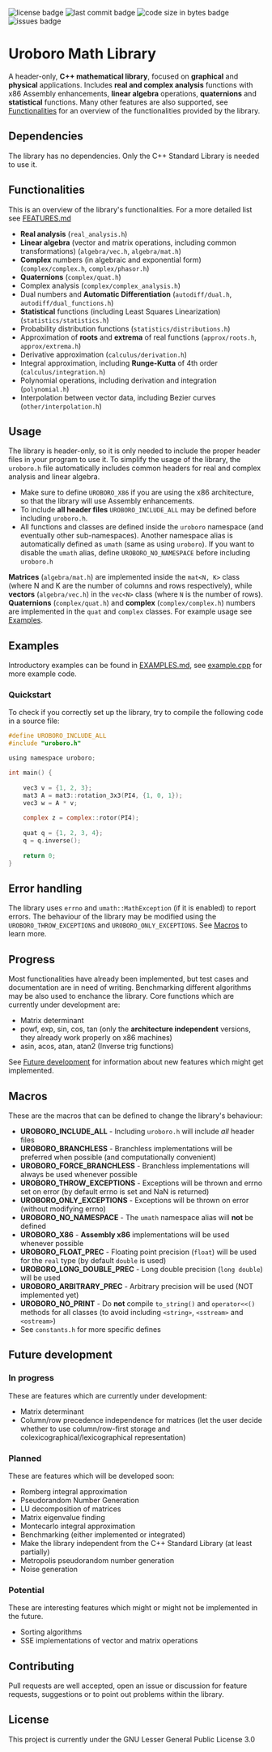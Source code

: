<img alt="license badge" src="https://img.shields.io/github/license/mattiaisgro/uroboro"> <img alt="last commit badge" src="https://img.shields.io/github/last-commit/mattiaisgro/uroboro"> <img alt="code size in bytes badge" src="https://img.shields.io/github/languages/code-size/mattiaisgro/uroboro"> <img alt="issues badge" src="https://img.shields.io/github/issues/mattiaisgro/uroboro">

# Uroboro Math Library
A header-only, **C++ mathematical library**, focused on **graphical** and **physical** applications. Includes **real and complex analysis** functions with x86 Assembly enhancements, **linear algebra** operations, **quaternions** and **statistical** functions. Many other features are also supported, see [Functionalities](https://github.com/mattiaisgro/uroboro/blob/master/README.md#Functionalities) for an overview of the functionalities provided by the library.

## Dependencies
The library has no dependencies. Only the C++ Standard Library is needed to use it.

## Functionalities
This is an overview of the library's functionalities. For a more detailed list see [FEATURES.md](https://github.com/mattiaisgro/uroboro/blob/master/FEATURES.md)
- **Real analysis** (`real_analysis.h`)
- **Linear algebra** (vector and matrix operations, including common transformations) (`algebra/vec.h`, `algebra/mat.h`)
- **Complex** numbers (in algebraic and exponential form) (`complex/complex.h`, `complex/phasor.h`)
- **Quaternions** (`complex/quat.h`)
- Complex analysis (`complex/complex_analysis.h`)
- Dual numbers and **Automatic Differentiation** (`autodiff/dual.h`, `autodiff/dual_functions.h`)
- **Statistical** functions (including Least Squares Linearization) (`statistics/statistics.h`)
- Probability distribution functions (`statistics/distributions.h`)
- Approximation of **roots** and **extrema** of real functions (`approx/roots.h`, `approx/extrema.h`)
- Derivative approximation (`calculus/derivation.h`)
- Integral approximation, including **Runge-Kutta** of 4th order (`calculus/integration.h`)
- Polynomial operations, including derivation and integration (`polynomial.h`)
- Interpolation between vector data, including Bezier curves (`other/interpolation.h`)

## Usage
The library is header-only, so it is only needed to include the proper header files in your program to use it. To simplify the usage of the library, the `uroboro.h` file automatically includes common headers for real and complex analysis and linear algebra.
- Make sure to define `UROBORO_X86` if  you are using the x86 architecture, so that the library will use Assembly enhancements.
- To include **all header files** `UROBORO_INCLUDE_ALL` may be defined before including `uroboro.h`.
- All functions and classes are defined inside the `uroboro` namespace (and eventually other sub-namespaces). Another namespace alias is automatically defined as `umath` (same as using `uroboro`). If you want to disable the `umath` alias, define `UROBORO_NO_NAMESPACE` before including `uroboro.h`

**Matrices** (`algebra/mat.h`) are implemented inside the `mat<N, K>` class (where N and K are the number of columns and rows respectively), while **vectors** (`algebra/vec.h`) in the `vec<N>` class (where `N` is the number of rows). **Quaternions** (`complex/quat.h`) and **complex** (`complex/complex.h`) numbers are implemented in the `quat` and `complex` classes. For example usage see [Examples](https://github.com/mattiaisgro/uroboro/blob/master/README.md#Examples).

## Examples
Introductory examples can be found in [EXAMPLES.md](https://github.com/mattiaisgro/uroboro/blob/master/EXAMPLES.md), see  [example.cpp](https://github.com/mattiaisgro/uroboro/blob/master/src/example.cpp) for more example code.

### Quickstart
To check if you correctly set up the library, try to compile the following code in a source file:
```c
#define UROBORO_INCLUDE_ALL
#include "uroboro.h"

using namespace uroboro;

int main() {
 
    vec3 v = {1, 2, 3};
    mat3 A = mat3::rotation_3x3(PI4, {1, 0, 1});
    vec3 w = A * v;
 
    complex z = complex::rotor(PI4);
 
    quat q = {1, 2, 3, 4};
    q = q.inverse();
 
    return 0;
}
```

## Error handling
The library uses `errno` and `umath::MathException` (if it is enabled) to report errors. The behaviour of the library may be modified using the `UROBORO_THROW_EXCEPTIONS` and `UROBORO_ONLY_EXCEPTIONS`. See [Macros](https://github.com/mattiaisgro/uroboro/blob/master/README.md#Macros) to learn more.

## Progress
Most functionalities have already been implemented, but test cases and documentation are in need of writing. Benchmarking different algorithms may be also used to enchance the library. Core functions which are currently under development are:
- Matrix determinant
- powf, exp, sin, cos, tan (only the **architecture independent** versions, they already work properly on x86 machines)
- asin, acos, atan, atan2 (Inverse trig functions)

See [Future development](https://github.com/mattiaisgro/uroboro/blob/master/README.md#future-development) for information about new features which might get implemented.

## Macros
These are the macros that can be defined to change the library's behaviour:
- **UROBORO_INCLUDE_ALL** - Including `uroboro.h` will include _all_ header files
- **UROBORO_BRANCHLESS** - Branchless implementations will be preferred when possible (and computationally convenient)
- **UROBORO_FORCE_BRANCHLESS** - Branchless implementations will always be used whenever possible
- **UROBORO_THROW_EXCEPTIONS** - Exceptions will be thrown and errno set on error (by default errno is set and NaN is returned)
- **UROBORO_ONLY_EXCEPTIONS** - Exceptions will be thrown on error (without modifying errno)
- **UROBORO_NO_NAMESPACE** - The `umath` namespace alias will **not** be defined
- **UROBORO_X86** - **Assembly x86** implementations will be used whenever possible
- **UROBORO_FLOAT_PREC** - Floating point precision (`float`) will be used for the `real` type (by default `double` is used)
- **UROBORO_LONG_DOUBLE_PREC** - Long double precision (`long double`) will be used
- **UROBORO_ARBITRARY_PREC** - Arbitrary precision will be used (NOT implemented yet)
- **UROBORO_NO_PRINT** - Do **not** compile `to_string()` and `operator<<()` methods for all classes (to avoid including `<string>`, `<sstream>` and `<ostream>`)
- See `constants.h` for more specific defines

## Future development
### In progress
These are features which are currently under development:
- Matrix determinant
- Column/row precedence independence for matrices (let the user decide whether to use column/row-first storage and colexicographical/lexicographical representation)

### Planned
These are features which will be developed soon:
- Romberg integral approximation
- Pseudorandom Number Generation
- LU decomposition of matrices
- Matrix eigenvalue finding
- Montecarlo integral approximation
- Benchmarking (either implemented or integrated)
- Make the library independent from the C++ Standard Library (at least partially)
- Metropolis pseudorandom number generation
- Noise generation

### Potential
These are interesting features which might or might not be implemented in the future.
- Sorting algorithms
- SSE implementations of vector and matrix operations

## Contributing
Pull requests are well accepted, open an issue or discussion for feature requests, suggestions or to point out problems within the library.

## License
This project is currently under the GNU Lesser General Public License 3.0




